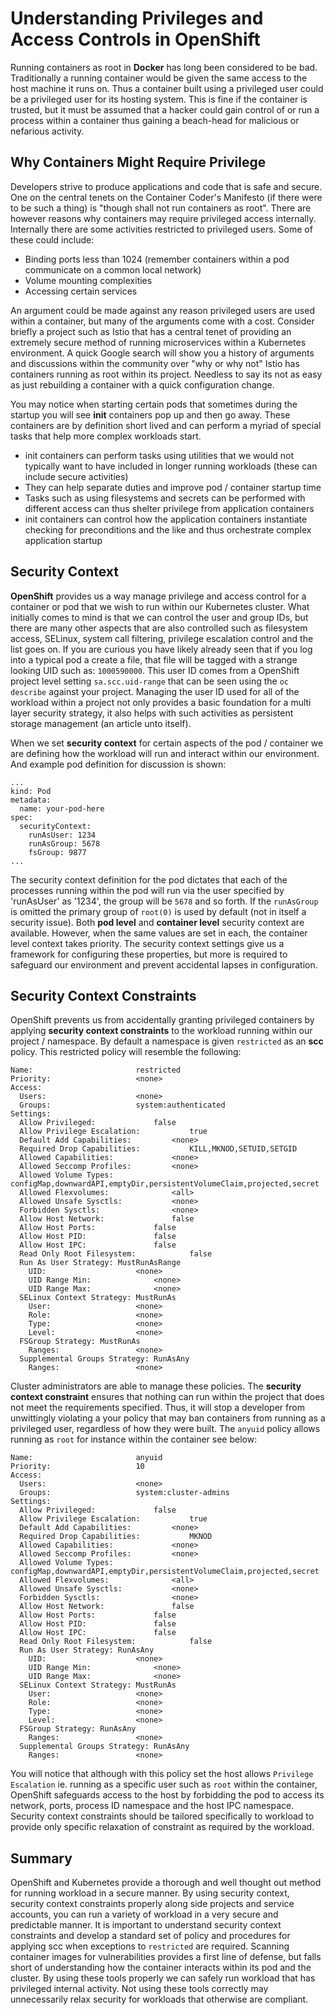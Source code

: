 # Understanding Privileges and Access Controls in OpenShift

Running containers as root in **Docker** has long been considered to be bad.  Traditionally a running container would be given the same access to the host machine it runs on.  Thus a container built using a privileged user could be a privileged user for its hosting system.  This is fine if the container is trusted, but it must be assumed that a hacker could gain control of or run a process within a container thus gaining a beach-head for malicious or nefarious activity.

## Why Containers Might Require Privilege

Developers strive to produce applications and code that is safe and secure.  One on the central tenets on the Container Coder's Manifesto (if there were to be such a thing) is "though shall not run containers as root".  There are however reasons why containers may require privileged access internally.  Internally there are some activities restricted to privileged users. Some of these could include:

- Binding ports less than 1024 (remember containers within a pod communicate on a common local network)
- Volume mounting complexities
- Accessing certain services

An argument could be made against any reason privileged users are used within a container, but many of the arguments come with a cost.  Consider briefly a project such as Istio that has a central tenet of providing an extremely secure method of running microservices within a Kubernetes environment.  A quick Google search will show you a history of arguments and discussions within the community over "why or why not" Istio has containers running as root within its project.  Needless to say its not as easy as just rebuilding a container with a quick configuration change.

You may notice when starting certain pods that sometimes during the startup you will see **init** containers pop up and then go away.  These containers are by definition short lived and can perform a myriad of special tasks that help more complex workloads start.  

- init containers can perform tasks using utilities that we would not typically want to have included in longer running workloads (these can include secure activities)
- They can help separate duties and improve pod / container startup time
- Tasks such as using filesystems and secrets can be performed with different access can thus shelter privilege from application containers
- init containers can control how the application containers instantiate checking for preconditions and the like and thus orchestrate complex application startup

## Security Context

**OpenShift** provides us a way manage privilege and access control for a container or pod that we wish to run within our Kubernetes cluster.  What initially comes to mind is that we can control the user and group IDs, but there are many other aspects that are also controlled such as filesystem access, SELinux, system call filtering, privilege escalation control and the list goes on. If you are curious you have likely already seen that if you log into a typical pod a create a file, that file will be tagged with a strange looking UID such as: `1000590000`.  This user ID comes from a OpenShift project level setting `sa.scc.uid-range` that can be seen using the `oc describe` against your project.  Managing the user ID used for all of the workload within a project not only provides a basic foundation for a multi layer security strategy, it also helps with such activities as persistent storage management (an article unto itself).

When we set **security context** for certain aspects of the pod / container we are defining how the workload will run and interact within our environment.  And example pod definition for discussion is shown:

```
...
kind: Pod
metadata:
  name: your-pod-here
spec:
  securityContext:
    runAsUser: 1234
    runAsGroup: 5678
    fsGroup: 9877
...
```
The security context definition for the pod dictates that each of the processes running within the pod will run via the user specified by 'runAsUser' as '1234', the group will be `5678` and so forth.  If the `runAsGroup` is omitted the primary group of `root(0)` is used by default (not in itself a security issue).  Both **pod level** and **container level** security context are available.  However, when the same values are set in each, the container level context takes priority.  The security context settings give us a framework for configuring these properties, but more is required to safeguard our environment and prevent accidental lapses in configuration.

## Security Context Constraints

OpenShift prevents us from accidentally granting privileged containers by applying **security context constraints** to the workload running within our project / namespace.  By default a namespace is given `restricted` as an **scc** policy.  This restricted policy will resemble the following:

```
Name:						restricted
Priority:					<none>
Access:
  Users:					<none>
  Groups:					system:authenticated
Settings:
  Allow Privileged:				false
  Allow Privilege Escalation:			true
  Default Add Capabilities:			<none>
  Required Drop Capabilities:			KILL,MKNOD,SETUID,SETGID
  Allowed Capabilities:				<none>
  Allowed Seccomp Profiles:			<none>
  Allowed Volume Types:				configMap,downwardAPI,emptyDir,persistentVolumeClaim,projected,secret
  Allowed Flexvolumes:				<all>
  Allowed Unsafe Sysctls:			<none>
  Forbidden Sysctls:				<none>
  Allow Host Network:				false
  Allow Host Ports:				false
  Allow Host PID:				false
  Allow Host IPC:				false
  Read Only Root Filesystem:			false
  Run As User Strategy: MustRunAsRange
    UID:					<none>
    UID Range Min:				<none>
    UID Range Max:				<none>
  SELinux Context Strategy: MustRunAs
    User:					<none>
    Role:					<none>
    Type:					<none>
    Level:					<none>
  FSGroup Strategy: MustRunAs
    Ranges:					<none>
  Supplemental Groups Strategy: RunAsAny
    Ranges:					<none>
```

Cluster administrators are able to manage these policies.  The **security context constraint** ensures that nothing can run within the project that does not meet the requirements specified.  Thus, it will stop a developer from unwittingly violating a your policy that may ban containers from running as a privileged user, regardless of how they were built.  The `anyuid` policy allows running as `root` for instance within the container see below:

```
Name:						anyuid
Priority:					10
Access:
  Users:					<none>
  Groups:					system:cluster-admins
Settings:
  Allow Privileged:				false
  Allow Privilege Escalation:			true
  Default Add Capabilities:			<none>
  Required Drop Capabilities:			MKNOD
  Allowed Capabilities:				<none>
  Allowed Seccomp Profiles:			<none>
  Allowed Volume Types:				configMap,downwardAPI,emptyDir,persistentVolumeClaim,projected,secret
  Allowed Flexvolumes:				<all>
  Allowed Unsafe Sysctls:			<none>
  Forbidden Sysctls:				<none>
  Allow Host Network:				false
  Allow Host Ports:				false
  Allow Host PID:				false
  Allow Host IPC:				false
  Read Only Root Filesystem:			false
  Run As User Strategy: RunAsAny
    UID:					<none>
    UID Range Min:				<none>
    UID Range Max:				<none>
  SELinux Context Strategy: MustRunAs
    User:					<none>
    Role:					<none>
    Type:					<none>
    Level:					<none>
  FSGroup Strategy: RunAsAny
    Ranges:					<none>
  Supplemental Groups Strategy: RunAsAny
    Ranges:					<none>
```

You will notice that although with this policy set the host allows `Privilege Escalation` ie. running as a specific user such as `root` within the container, OpenShift safeguards access to the host by forbidding the pod to access its network, ports, process ID namespace and the host IPC namespace.  Security context constraints should be tailored specifically to workload to provide only specific relaxation of constraint as required by the workload.

## Summary

OpenShift and Kubernetes provide a thorough and well thought out method for running workload in a secure manner.  By using security context, security context constraints properly along side projects and service accounts, you can run a variety of workload in a very secure and predictable manner.  It is important to understand security context constraints and develop a standard set of policy and procedures for applying scc when exceptions to `restricted` are required.  Scanning container images for vulnerabilities provides a first line of defense, but falls short of understanding how the container interacts within its pod and the cluster.  By using these tools properly we can safely run workload that has privileged internal activity.  Not using these tools correctly may unnecessarily relax security for workloads that otherwise are compliant.  
